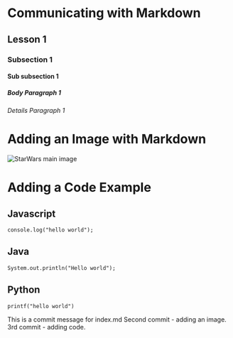 # Communicating with Markdown
## Lesson 1
### Subsection 1
#### Sub subsection 1
##### Body Paragraph 1
###### Details Paragraph 1



# Adding an Image with Markdown
![StarWars main image](https://static.wikia.nocookie.net/starwars/images/c/cc/Star-wars-logo-new-tall.jpg/revision/latest?cb=20190313021755)

# Adding a Code Example
## Javascript
```
console.log("hello world");
```
## Java
```
System.out.println("Hello world");
```
## Python
```
printf("hello world")
```

This is a commit message for index.md
Second commit - adding an image.
3rd commit - adding code.
